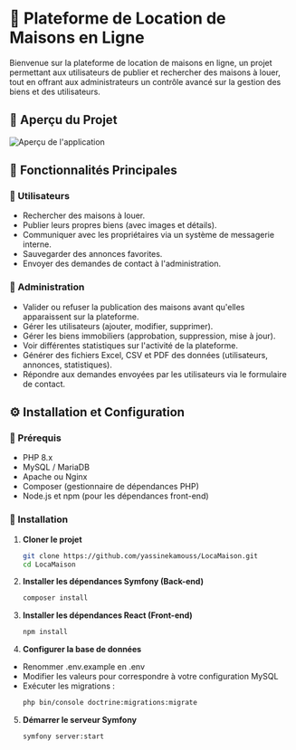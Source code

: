 # 🏡 Plateforme de Location de Maisons en Ligne

Bienvenue sur la plateforme de location de maisons en ligne, un projet permettant aux utilisateurs de publier et rechercher des maisons à louer, tout en offrant aux administrateurs un contrôle avancé sur la gestion des biens et des utilisateurs.

## 📸 Aperçu du Projet

![Aperçu de l'application](https://github.com/yassinekamouss/LocaMaison/blob/ced4484c968e362dc36631bdd7e9cfa4a13a1db9/Capture%20d'%C3%A9cran%202025-03-02%20122432.png)

## 🚀 Fonctionnalités Principales

### 👤 Utilisateurs
- Rechercher des maisons à louer.
- Publier leurs propres biens (avec images et détails).
- Communiquer avec les propriétaires via un système de messagerie interne.
- Sauvegarder des annonces favorites.
- Envoyer des demandes de contact à l'administration.

### 🔑 Administration
- Valider ou refuser la publication des maisons avant qu'elles apparaissent sur la plateforme.
- Gérer les utilisateurs (ajouter, modifier, supprimer).
- Gérer les biens immobiliers (approbation, suppression, mise à jour).
- Voir différentes statistiques sur l'activité de la plateforme.
- Générer des fichiers Excel, CSV et PDF des données (utilisateurs, annonces, statistiques).
- Répondre aux demandes envoyées par les utilisateurs via le formulaire de contact.

## ⚙️ Installation et Configuration

### 📌 Prérequis
- PHP 8.x
- MySQL / MariaDB
- Apache ou Nginx
- Composer (gestionnaire de dépendances PHP)
- Node.js et npm (pour les dépendances front-end)

### 🚀 Installation

1. **Cloner le projet**
   ```bash
   git clone https://github.com/yassinekamouss/LocaMaison.git
   cd LocaMaison
2. **Installer les dépendances Symfony (Back-end)**
   ```bash
   composer install
3. **Installer les dépendances React (Front-end)**
   ```bash
   npm install
4. **Configurer la base de données**
- Renommer .env.example en .env
- Modifier les valeurs pour correspondre à votre configuration MySQL
- Exécuter les migrations :
   ```bash
   php bin/console doctrine:migrations:migrate
5. **Démarrer le serveur Symfony**
   ```bash
   symfony server:start
